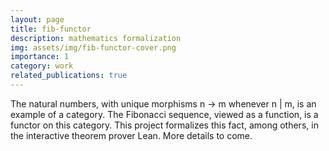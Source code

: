 ```yaml
---
layout: page
title: fib-functor
description: mathematics formalization
img: assets/img/fib-functor-cover.png
importance: 1
category: work
related_publications: true
---
```


The natural numbers, with unique morphisms n -> m whenever n | m, is an example of a category. The Fibonacci sequence, viewed as a function, is a functor on this category. This project formalizes this fact, among others, in the interactive theorem prover Lean. More details to come.